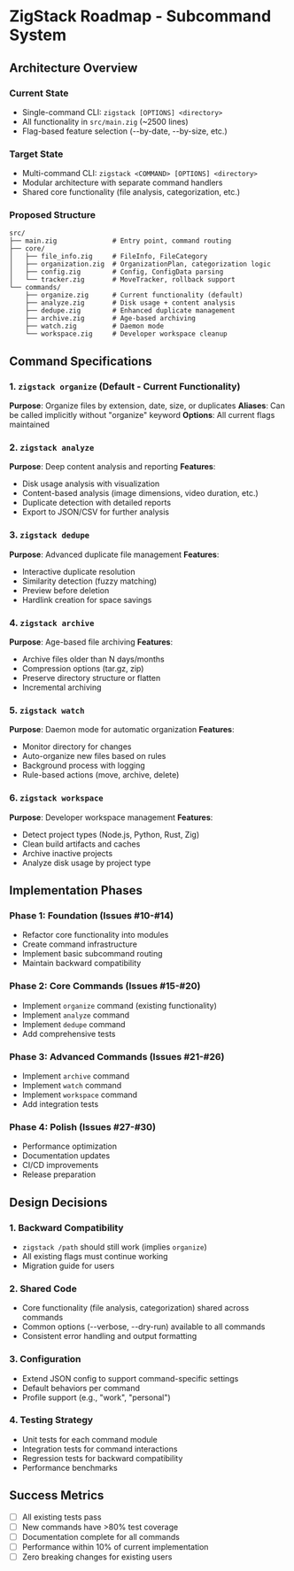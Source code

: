# ZigStack Roadmap - Subcommand System

## Architecture Overview

### Current State
- Single-command CLI: `zigstack [OPTIONS] <directory>`
- All functionality in `src/main.zig` (~2500 lines)
- Flag-based feature selection (--by-date, --by-size, etc.)

### Target State
- Multi-command CLI: `zigstack <COMMAND> [OPTIONS] <directory>`
- Modular architecture with separate command handlers
- Shared core functionality (file analysis, categorization, etc.)

### Proposed Structure
```
src/
├── main.zig              # Entry point, command routing
├── core/
│   ├── file_info.zig     # FileInfo, FileCategory
│   ├── organization.zig  # OrganizationPlan, categorization logic
│   ├── config.zig        # Config, ConfigData parsing
│   └── tracker.zig       # MoveTracker, rollback support
└── commands/
    ├── organize.zig      # Current functionality (default)
    ├── analyze.zig       # Disk usage + content analysis
    ├── dedupe.zig        # Enhanced duplicate management
    ├── archive.zig       # Age-based archiving
    ├── watch.zig         # Daemon mode
    └── workspace.zig     # Developer workspace cleanup
```

## Command Specifications

### 1. `zigstack organize` (Default - Current Functionality)
**Purpose**: Organize files by extension, date, size, or duplicates
**Aliases**: Can be called implicitly without "organize" keyword
**Options**: All current flags maintained

### 2. `zigstack analyze`
**Purpose**: Deep content analysis and reporting
**Features**:
- Disk usage analysis with visualization
- Content-based analysis (image dimensions, video duration, etc.)
- Duplicate detection with detailed reports
- Export to JSON/CSV for further analysis

### 3. `zigstack dedupe`
**Purpose**: Advanced duplicate file management
**Features**:
- Interactive duplicate resolution
- Similarity detection (fuzzy matching)
- Preview before deletion
- Hardlink creation for space savings

### 4. `zigstack archive`
**Purpose**: Age-based file archiving
**Features**:
- Archive files older than N days/months
- Compression options (tar.gz, zip)
- Preserve directory structure or flatten
- Incremental archiving

### 5. `zigstack watch`
**Purpose**: Daemon mode for automatic organization
**Features**:
- Monitor directory for changes
- Auto-organize new files based on rules
- Background process with logging
- Rule-based actions (move, archive, delete)

### 6. `zigstack workspace`
**Purpose**: Developer workspace management
**Features**:
- Detect project types (Node.js, Python, Rust, Zig)
- Clean build artifacts and caches
- Archive inactive projects
- Analyze disk usage by project type

## Implementation Phases

### Phase 1: Foundation (Issues #10-#14)
- Refactor core functionality into modules
- Create command infrastructure
- Implement basic subcommand routing
- Maintain backward compatibility

### Phase 2: Core Commands (Issues #15-#20)
- Implement `organize` command (existing functionality)
- Implement `analyze` command
- Implement `dedupe` command
- Add comprehensive tests

### Phase 3: Advanced Commands (Issues #21-#26)
- Implement `archive` command
- Implement `watch` command
- Implement `workspace` command
- Add integration tests

### Phase 4: Polish (Issues #27-#30)
- Performance optimization
- Documentation updates
- CI/CD improvements
- Release preparation

## Design Decisions

### 1. Backward Compatibility
- `zigstack /path` should still work (implies `organize`)
- All existing flags must continue working
- Migration guide for users

### 2. Shared Code
- Core functionality (file analysis, categorization) shared across commands
- Common options (--verbose, --dry-run) available to all commands
- Consistent error handling and output formatting

### 3. Configuration
- Extend JSON config to support command-specific settings
- Default behaviors per command
- Profile support (e.g., "work", "personal")

### 4. Testing Strategy
- Unit tests for each command module
- Integration tests for command interactions
- Regression tests for backward compatibility
- Performance benchmarks

## Success Metrics
- [ ] All existing tests pass
- [ ] New commands have >80% test coverage
- [ ] Documentation complete for all commands
- [ ] Performance within 10% of current implementation
- [ ] Zero breaking changes for existing users
